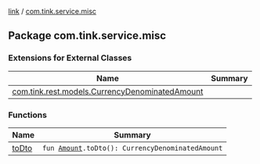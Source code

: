 [link](../index.md) / [com.tink.service.misc](./index.md)

## Package com.tink.service.misc

### Extensions for External Classes

| Name | Summary |
|---|---|
| [com.tink.rest.models.CurrencyDenominatedAmount](com.tink.rest.models.-currency-denominated-amount/index.md) |  |

### Functions

| Name | Summary |
|---|---|
| [toDto](to-dto.md) | `fun `[`Amount`](../com.tink.model.misc/-amount/index.md)`.toDto(): CurrencyDenominatedAmount` |
